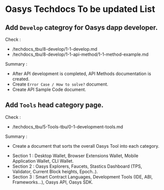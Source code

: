 # Oasys Techdocs To be updated List

## Add `Develop` categroy for Oasys dapp developer.
Check :
- /techdocs_tbu/8-develop/1-1-develop.md
- /techdocs_tbu/8-develop/1-1-api-method/1-1-method-example.md

Summary : 
- After API development is completed, API Methods documentation is created.
- Create `Error Case / How to solve?` document.
- Create API Sample Code document.

## Add `Tools` head category page. 
Check : 
- /techdocs_tbu/5-Tools-tbu/0-1-development-tools.md

Summary : 
* Create a document that sorts the overall Oasys Tool into each category.

- Section 1 : Desktop Wallet, Browser Extensions Wallet, Mobile Application Wallet, CLI Wallet.
- Section 2 : Oasys Explorers, Faucets, Stastics Dashboard (TPS, Validator, Current Block heights, Epoch..).
- Section 3 : Smart Contract Languages, Development Tools (IDE, ABI, Frameworks...), Oasys API, Oasys SDK.

